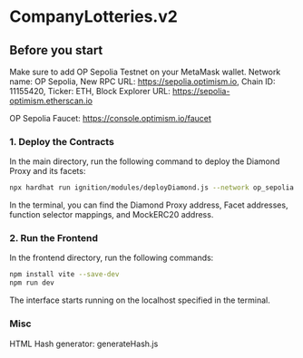 # CompanyLotteries.v2

## **Before you start**
Make sure to add OP Sepolia Testnet on your MetaMask wallet.
Network name: OP Sepolia, New RPC URL: https://sepolia.optimism.io, Chain ID: 11155420, Ticker: ETH, Block Explorer URL: https://sepolia-optimism.etherscan.io

OP Sepolia Faucet: https://console.optimism.io/faucet


### **1. Deploy the Contracts**
In the main directory, run the following command to deploy the Diamond Proxy and its facets:

```bash
npx hardhat run ignition/modules/deployDiamond.js --network op_sepolia
```
In the terminal, you can find the Diamond Proxy address, Facet addresses, function selector mappings, and MockERC20 address. 

### **2. Run the Frontend**
In the frontend directory, run the following commands:
```bash
npm install vite --save-dev
npm run dev
```

The interface starts running on the localhost specified in the terminal.

### **Misc**
HTML Hash generator: generateHash.js
